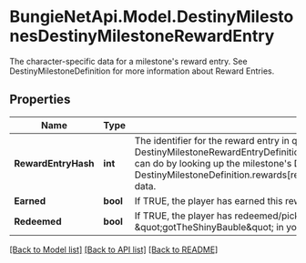 # BungieNetApi.Model.DestinyMilestonesDestinyMilestoneRewardEntry
The character-specific data for a milestone's reward entry. See DestinyMilestoneDefinition for more information about Reward Entries.
## Properties

Name | Type | Description | Notes
------------ | ------------- | ------------- | -------------
**RewardEntryHash** | **int** | The identifier for the reward entry in question. It is important to look up the related DestinyMilestoneRewardEntryDefinition to get the static details about the reward, which you can do by looking up the milestone&#39;s DestinyMilestoneDefinition and examining the DestinyMilestoneDefinition.rewards[rewardCategoryHash].rewardEntries[rewardEntryHash] data. | [optional] 
**Earned** | **bool** | If TRUE, the player has earned this reward. | [optional] 
**Redeemed** | **bool** | If TRUE, the player has redeemed/picked up/obtained this reward. Feel free to alias this to \&quot;gotTheShinyBauble\&quot; in your own codebase. | [optional] 

[[Back to Model list]](../README.md#documentation-for-models) [[Back to API list]](../README.md#documentation-for-api-endpoints) [[Back to README]](../README.md)

